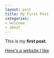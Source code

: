 ```yaml
---
layout: post
title: My First Post
categories: 
- welcome
- about
---
```


This is my **first post**.

[Here's a website I like](https://creedthoughtsgov.com)
